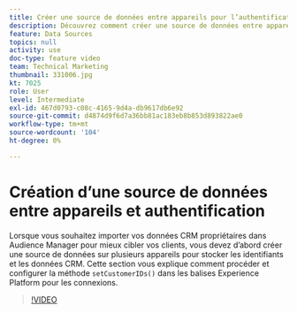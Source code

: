 ```yaml
---
title: Créer une source de données entre appareils pour l’authentification
description: Découvrez comment créer une source de données entre appareils pour l’authentification. Découvrez comment importer vos données CRM propriétaires dans Audience Manager pour mieux cibler vos clients et comment configurer la méthode setCustomerIDs() dans les balises Platform pour les connexions.
feature: Data Sources
topics: null
activity: use
doc-type: feature video
team: Technical Marketing
thumbnail: 331006.jpg
kt: 7025
role: User
level: Intermediate
exl-id: 467d0793-c08c-4165-9d4a-db9617db6e92
source-git-commit: d4874d9f6d7a36bb81ac183eb8b853d893822ae0
workflow-type: tm+mt
source-wordcount: '104'
ht-degree: 0%

---
```


# Création d’une source de données entre appareils et authentification

Lorsque vous souhaitez importer vos données CRM propriétaires dans Audience Manager pour mieux cibler vos clients, vous devez d’abord créer une source de données sur plusieurs appareils pour stocker les identifiants et les données CRM. Cette section vous explique comment procéder et configurer la méthode `setCustomerIDs()` dans les balises Experience Platform pour les connexions.

>[!VIDEO](https://video.tv.adobe.com/v/346211/?quality=12&learn=on&captions=fre_fr)
